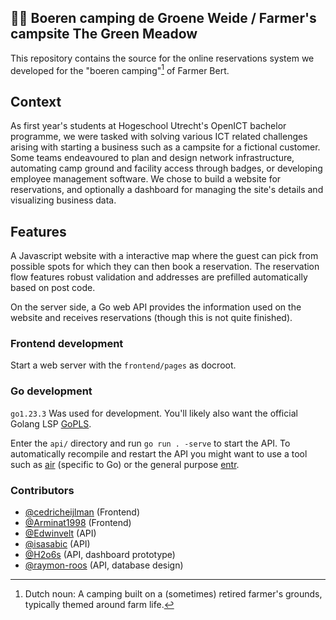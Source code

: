 ## 🧑‍🌾 Boeren camping de Groene Weide / Farmer's campsite The Green Meadow

This repository contains the source for the online reservations system we developed for
the "boeren camping"[^boeren_camping] of Farmer Bert.

## Context

As first year's students at Hogeschool Utrecht's OpenICT bachelor programme, we were
tasked with solving various ICT related challenges arising with starting a business such
as a campsite for a fictional customer. Some teams endeavoured to plan and design network
infrastructure, automating camp ground and facility access through badges, or developing
employee management software. We chose to build a website for reservations, and optionally
a dashboard for managing the site's details and visualizing business data.

## Features

A Javascript website with a interactive map where the guest can pick from possible spots
for which they can then book a reservation. The reservation flow features robust
validation and addresses are prefilled automatically based on post code.

On the server side, a Go web API provides the information used on the website and receives
reservations (though this is not quite finished).

[^boeren_camping]:
    Dutch noun: A camping built on a (sometimes) retired farmer's grounds,
    typically themed around farm life.

### Frontend development

Start a web server with the `frontend/pages` as docroot.

### Go development

`go1.23.3` Was used for development. You'll likely also want the official Golang LSP
[GoPLS](https://github.com/golang/tools/tree/master/gopls).

Enter the `api/` directory and run `go run . -serve` to start the API. To automatically
recompile and restart the API you might want to use a tool such as
[air](https://github.com/air-verse/air) (specific to Go) or the general purpose
[entr](https://github.com/eradman/entr).

### Contributors

- [@cedricheijlman](https://github.com/cedricheijlman) (Frontend)
- [@Arminat1998](https://github.com/Arminat1998) (Frontend)
- [@Edwinvelt](https://github.com/Edwinvelt) (API)
- [@isasabic](https://github.com/isasabic) (API)
- [@H2o6s](https://github.com/H2o6s) (API, dashboard prototype)
- [@raymon-roos](https://github.com/raymon-roos) (API, database design)
